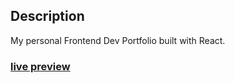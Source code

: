 ## Description

My personal Frontend Dev Portfolio built with React. 

### [live preview](grochowp.netlify.app)
